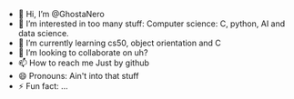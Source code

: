 - 👋 Hi, I’m @GhostaNero
- 👀 I’m interested in too many stuff: Computer science: C, python, AI and data science.
- 🌱 I’m currently learning cs50, object orientation and C
- 💞️ I’m looking to collaborate on uh?
- 📫 How to reach me Just by github
- 😄 Pronouns: Ain't into that stuff
- ⚡ Fun fact: ...

<!---
GhostaNero/GhostaNero is a ✨ special ✨ repository because its `README.md` (this file) appears on your GitHub profile.
You can click the Preview link to take a look at your changes.
--->
